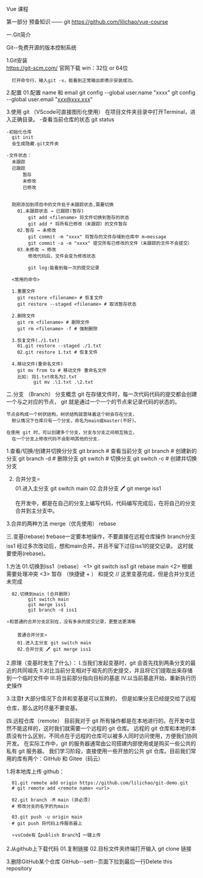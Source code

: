 Vue 课程

第一部分 预备知识 —— git
https://github.com/lilichao/vue-course

一.Git简介

  Git--免费开源的版本控制系统

  1.Git安装    
      https://git-scm.com/
      官网下载 win：32位 or 64位  
      
      打开命令行，输入git -v，能看到正常输出即表示安装成功。

  2.配置
    01.配置 name 和 email
      git config --global user.name "xxxx"
      git config --global user.email "xxx@xxx.xxx"

  3.使用 git （VScode可直接图形化使用）
    在项目文件夹目录中打开Terminal，进入正确目录。
    -查看当前仓库的状态
      git status
      
    -初始化仓库    
      git init
      会生成隐藏.git文件夹
  
    -文件状态：
      未跟踪
      已跟踪
          暂存
          未修改
          已修改
      
      
      刚刚添加到项目中的文件处于未跟踪状态,需要切换
        01.未跟踪状态 → 已跟踪(暂存)
            git add <filename> 将文件切换到暂存的状态 
            git add * 将所有已修改（未跟踪）的文件暂存
        02.暂存 → 未修改
            git commit -m "xxxx" 将暂存的文件存储到仓库中 m→message
            git commit -a -m "xxxx" 提交所有已修改的文件（未跟踪的文件不会提交）
        03.未修改 → 修改
            修改代码后，文件会变为修改状态

            git log:能看到每一次的提交记录
      
      <常用的命令>

      1.重置文件
        git restore <filename> # 恢复文件
        git restore --staged <filename> # 取消暂存状态

      2.删除文件
        git rm <filename> # 删除文件
        git rm <filename> -f # 强制删除

      3.恢复文件(./1.txt)
        01.git restore --staged ./1.txt
        02.git restore 1.txt # 恢复文件

      4.移动文件(重命名文件)
        git mv from to # 移动文件 重命名文件
        比如: 将1.txt改名为2.txt
              git mv .\1.txt .\2.txt

二.分支 （Branch）
  分支概念
    git 在存储文件时，每一次代码代码的提交都会创建一个与之对应的节点，
      git 就是通过一个一个的节点来记录代码的状态的。
    
    节点会构成一个树状结构，树状结构就意味着这个树会存在分支，
      默认情况下仓库只有一个分支，命名为main或master(不好)。
    
    在使用 git 时，可以创建多个分支，分支与分支之间相互独立，
      在一个分支上修改代码不会影响其他的分支.

  1.查看/切换/创建并切换分分支
      git branch # 查看当前分支
      git branch <branch name> # 创建新的分支
      git branch -d <branch name> # 删除分支
      git switch <branch name> # 切换分支
      git switch -c <branch name> # 创建并切换分支

  2. 合并分支⭐  
      01.进入主分支 git switch main
      02.合并分支 🖊 git merge iss1
     
      在开发中，都是在自己的分支上编写代码，代码编写完成后，在将自己的分支合并到主分支中。
  
  3.合并的两种方法
     merge（优先使用）
     rebase

三.变基(rebase)  ❗rebase一定要本地操作，不要直接在远程仓库操作
   branch分支 iss1 经过多次改动后，想和main合并，并且不留下过往iss1的提交记录。
   这时就要使用(rebase)。
 
  1.方法
      01.切换到iss1（rebase）
        <1> git switch iss1
            git rebase main
        <2> 根据需要处理冲突
        <3> 暂存 （快捷键 + ） 和提交    // 这里变基完成，但是合并分支还未完成
      
      02.切换到main (合并删除)
            git switch main
            git merge iss1
            git branch -d iss1
   
    ⭐和普通的合并分支区别在，没有多余的提交记录，更整洁更清晰

        普通合并分支⭐  
        01.进入主分支 git switch main
        02.合并分支 🖊 git merge iss1

  2.原理（变基时发生了什么）：
    Ⅰ.当我们发起变基时，git 会首先找到两条分支的最近的共同祖先
    Ⅱ.对比当前分支相对于祖先的历史提交，并且将它们提取出来存储到一个临时文件中
    Ⅲ.将当前部分指向目标的基底
    Ⅳ.以当前基底开始，重新执行历史操作

  3.注意❗
    大部分情况下合并和变基是可以互换的，
    但是如果分支已经提交给了远程仓库，那么这时尽量不要变基。

四.远程仓库（remote）
  目前我对于 git 所有操作都是在本地进行的。在开发中显然不能这样的，这时我们就需要一个远程的 git 仓库。
   远程的 git 仓库和本地的本质没有什么区别，不同点在于远程的仓库可以被多人同时访问使用，方便我们协同开发。
    在实际工作中，git 的服务器通常由公司搭建内部使用或是购买一些公共的私有 git 服务器。
     我们学习阶段，直接使用一些开放的公共 git 仓库。目前我们常用的库有两个：GitHub 和 Gitee（码云）


  1.将本地库上传 github：

      01.git remote add origin https://github.com/lilichao/git-demo.git
      # git remote add <remote name> <url>

      02.git branch -M main (非必须)
      # 修改分支的名字的为main

      03.git push -u origin main
      # git push 将代码上传服务器上

      ⭐vsCode有【publish Branch】一键上传

  2.从github上下载代码
      01.复制链接
      02.目标文件夹终端打开输入 git clone 链接
    
  3.删除GitHub某个仓库
     GitHub--sett--页面下拉到最后一行Delete this repository